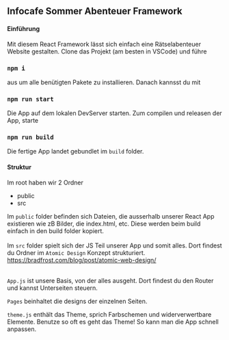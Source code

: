 ## Infocafe Sommer Abenteuer Framework

#### Einführung

Mit diesem React Framework lässt sich einfach eine Rätselabenteuer Website gestalten.
Clone das Projekt (am besten in VSCode) und führe

### `npm i`

aus um alle benütigten Pakete zu installieren.
Danach kannsst du mit

### `npm run start`

Die App auf dem lokalen DevServer starten.
Zum compilen und releasen der App, starte

### `npm run build`

Die fertige App landet gebundlet im `build` folder.<br />

#### Struktur

Im root haben wir 2 Ordner<br/>

- public
- src

Im `public` folder befinden sich Dateien, die ausserhalb unserer React App existieren wie zB Bilder, die index.html, etc. Diese werden beim build einfach in den build folder kopiert.<br/> <br/>
Im `src` folder spielt sich der JS Teil unserer App und somit alles. Dort findest du Ordner im `Atomic Design` Konzept strukturiert.
<br/>
https://bradfrost.com/blog/post/atomic-web-design/ <br/><br/>

`App.js` ist unsere Basis, von der alles ausgeht. Dort findest du den Router und kannst Unterseiten steuern.

`Pages` beinhaltet die designs der einzelnen Seiten.

`theme.js` enthält das Theme, sprich Farbschemen und widerverwertbare Elemente. Benutze so oft es geht das Theme! So kann man die App schnell anpassen.
